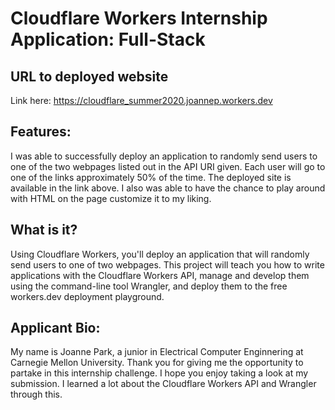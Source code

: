 # Cloudflare Workers Internship Application: Full-Stack

## URL to deployed website
Link here: https://cloudflare_summer2020.joannep.workers.dev

## Features:
I was able to successfully deploy an application to randomly send users to one of the two webpages listed out in the API URI given. Each user will go to one of the links approximately 50% of the time. 
The deployed site is available in the link above. 
I also was able to have the chance to play around with HTML on the page customize it to my liking. 

## What is it?

Using Cloudflare Workers, you'll deploy an application that will randomly send users to one of two webpages. This project will teach you how to write applications with the Cloudflare Workers API, manage and develop them using the command-line tool Wrangler, and deploy them to the free workers.dev deployment playground.

## Applicant Bio: 
My name is Joanne Park, a junior in Electrical Computer Enginnering at Carnegie Mellon University. 
Thank you for giving me the opportunity to partake in this internship challenge. I hope you enjoy taking a look at my submission. I learned a lot about the Cloudflare Workers API and Wrangler through this.
 
